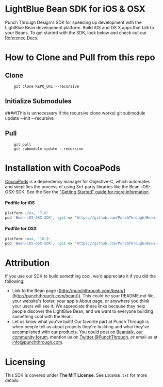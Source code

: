 # LightBlue Bean SDK for iOS & OSX

Punch Through Design's SDK for speeding up development with the LightBlue Bean development platform. Build iOS and OS X apps that talk to your Beans. To get started with the SDK, look below and check out our [Reference Docs](http://punchthrough.com/files/bean/sdk-docs/index.html).

# How to Clone and Pull from this repo

## Clone
		git clone REPO_URL --recursive

## Initialize Submodules 
####(This is unnecessary if the recursive clone works)
		git submodule update --init --recursive

## Pull
		git pull
		git submodule update --recursive

# Installation with CocoaPods 

[CocoaPods](http://cocoapods.org)  is a dependency manager for Objective-C, which automates and simplifies the process of using 3rd-party libraries like the Bean-iOS-OSX-SDK. See the See the ["Getting Started" guide for more information](https://github.com/PunchThrough/Bean-iOS-OSX-SDK/wiki).

#### Podfile for iOS

```ruby
platform :ios, '7.0'
pod 'Bean-iOS-OSX-SDK', :git => "https://github.com/PunchThrough/Bean-iOS-OSX-SDK.git", :tag => '0.1.1', :submodules => true
```

#### Podfile for OSX

```ruby
platform :osx, '10.9' 
pod 'Bean-iOS-OSX-SDK', :git => "https://github.com/PunchThrough/Bean-iOS-OSX-SDK.git", :tag => '0.1.1', :submodules => true
```


# Attribution

If you use our SDK to build something cool, we'd appreciate it if you did the following:

 * Link to the Bean page ([http://punchthrough.com/bean/](http://punchthrough.com/bean/)). This could be your README.md file, your website's footer, your app's About page, or anywhere you think your users will see it. We appreciate these links because they help people discover the LightBlue Bean, and we want to everyone building something cool with the Bean.
 * Let us know what you've built! Our favorite part at Punch Through is when people tell us about projects they're building and what they've accomplished with our products. You could post on [Beantalk, our community forum](http://beantalk.punchthrough.com/), mention us on [Twitter @PunchThrough](http://twitter.com/punchthrough), or email us at [info@punchthrough.com](mailto:info@punchthrough.com).
 
# Licensing

This SDK is covered under **The MIT License**. See `LICENSE.txt` for more details.
